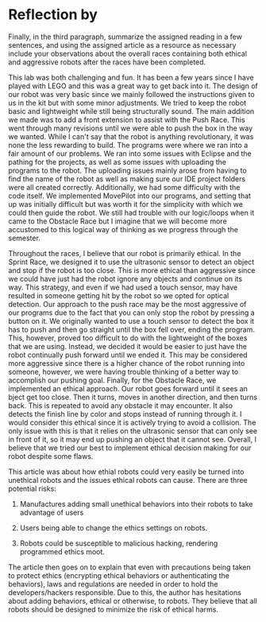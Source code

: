 # Reflection by 

Finally, in the third paragraph,
summarize the assigned reading in a few sentences, and using the assigned article as a resource
as necessary include your observations about the overall races containing both ethical and
aggressive robots after the races have been completed.


This lab was both challenging and fun. It has been a few years since I have played with LEGO
and this was a great way to get back into it. The design of our robot was very basic since we
mainly followed the instructions given to us in the kit but with some minor adjustments. We
tried to keep the robot basic and lightweight while still being structurally sound. The main
addition we made was to add a front extension to assist with the Push Race. This went through
many revisions until we were able to push the box in the way we wanted. While I can't say
that the robot is anything revolutionary, it was none the less rewarding to build. The programs
were where we ran into a fair amount of our problems. We ran into some issues with
Eclipse and the pathing for the projects, as well as some issues with uploading the programs
to the robot. The uploading issues mainly arose from having to find the name of the robot as well
as making sure our IDE project folders were all created correctly. Additionally, we had some
difficulty with the code itself. We implemented MovePilot into our programs, and setting
that up was initially difficult but was worth it for the simplicity with which we could
then guide the robot. We still had trouble with our logic/loops when it came to the Obstacle
Race but I imagine that we will become more accustomed to this logical way of thinking as we
progress through the semester.

Throughout the races, I believe that our robot is primarily ethical. In the Sprint Race, we
designed it to use the ultrasonic sensor to detect an object and stop if the robot is too close.
This is more ethical than aggressive since we could have just had the robot ignore any objects
and continue on its way. This strategy, and even if we had used a touch sensor, may have resulted
in someone getting hit by the robot so we opted for optical detection. Our approach to the push
race may be the most aggressive of our programs due to the fact that you can only stop the robot
by pressing a button on it. We originally wanted to use a touch sensor to detect the box it has
to push and then go straight until the box fell over, ending the program. This, however, proved
too difficult to do with the lightweight of the boxes that we are using. Instead, we decided it
would be easier to just have the robot continually push forward until we ended it. This may be
considered more aggressive since there is a higher chance of the robot running into someone,
however, we were having trouble thinking of a better way to accomplish our pushing goal. Finally,
for the Obstacle Race, we implemented an ethical approach. Our robot goes forward until it sees an
bject get too close. Then it turns, moves in another direction, and then turns back. This is repeated
to avoid any obstacle it may encounter. It also detects the finish line by color and stops instead of
running through it. I would consider this ethical since it is actively trying to avoid a collision.
The only issue with this is that it relies on the ultrasonic sensor that can only see in front of it,
so it may end up pushing an object that it cannot see. Overall, I believe that we tried our best to
implement ethical decision making for our robot despite some flaws.

This article was about how ethial robots could very easily be turned into unethical robots and the
issues ethical robots can cause. There are three potential risks: 

1. Manufactures adding small unethical behaviors into their robots to take advantage of users

2. Users being able to change the ethics settings on robots.

3. Robots could be susceptible to malicious hacking, rendering programmed ethics moot.

The article then goes on to explain that even with precautions being taken to protect ethics
(encrypting ethical behaviors or authenticating the behaviors), laws and regulations are
needed in order to hold the developers/hackers responsible. Due to this, the author has
hesitations about adding behaviors, ethical or otherwise, to robots. They believe that
all robots should be designed to minimize the risk of ethical harms.
